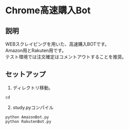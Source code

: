 # Chrome高速購入Bot

## 説明
WEBスクレイピングを用いた、高速購入BOTです。  
Amazon用とRakuten用です。  
テスト環境では注文確定はコメントアウトすることを推奨。

## セットアップ

1.  ディレクトリ移動。
```
cd 
```
2. study.pyコンパイル
```
python AmazonBot.py
python RakutenBot.py
```